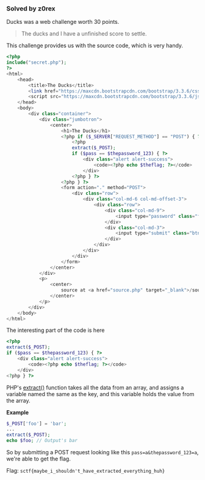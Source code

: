 ### Solved by z0rex

Ducks was a web challenge worth 30 points.

> The ducks and I have a unfinished score to settle.

This challenge provides us with the source code, which is very handy. 

```php
<?php
include("secret.php");
?>
<html>
    <head>
        <title>The Ducks</title>
        <link href="https://maxcdn.bootstrapcdn.com/bootstrap/3.3.6/css/bootstrap.min.css" rel="stylesheet" integrity="sha384-1q8mTJOASx8j1Au+a5WDVnPi2lkFfwwEAa8hDDdjZlpLegxhjVME1fgjWPGmkzs7" crossorigin="anonymous">
        <script src="https://maxcdn.bootstrapcdn.com/bootstrap/3.3.6/js/bootstrap.min.js" integrity="sha384-0mSbJDEHialfmuBBQP6A4Qrprq5OVfW37PRR3j5ELqxss1yVqOtnepnHVP9aJ7xS" crossorigin="anonymous"></script>
    </head>
    <body>
        <div class="container">
            <div class="jumbotron">
                <center>
                    <h1>The Ducks</h1>
                    <?php if ($_SERVER["REQUEST_METHOD"] == "POST") { ?>
                        <?php
                        extract($_POST);
                        if ($pass == $thepassword_123) { ?>
                            <div class="alert alert-success">
                                <code><?php echo $theflag; ?></code>
                            </div>
                        <?php } ?>
                    <?php } ?>
                    <form action="." method="POST">
                        <div class="row">
                            <div class="col-md-6 col-md-offset-3">
                                <div class="row">
                                    <div class="col-md-9">
                                        <input type="password" class="form-control" name="pass" placeholder="Password" />
                                    </div>
                                    <div class="col-md-3">
                                        <input type="submit" class="btn btn-primary" value="Submit" />
                                    </div>
                                </div>
                            </div>
                        </div>
                    </form>
                </center>
            </div>
            <p>
                <center>
                    source at <a href="source.php" target="_blank">/source.php</a>
                </center>
            </p>
        </div>
    </body>
</html>
```

The interesting part of the code is here

```php
<?php
extract($_POST);
if ($pass == $thepassword_123) { ?>
    <div class="alert alert-success">
        <code><?php echo $theflag; ?></code>
    </div>
<?php } ?>
```

PHP's [extract()](http://php.net/extract) function takes all the data from an
array, and assigns a variable named the same as the key, and this variable holds
the value from the array.

**Example**

```php
$_POST['foo'] = 'bar';
...
extract($_POST);
echo $foo; // Output's bar
```

So by submitting a POST request looking like this `pass=a&thepassword_123=a`,
we're able to get the flag.

Flag: `sctf{maybe_i_shouldn't_have_extracted_everything_huh}`